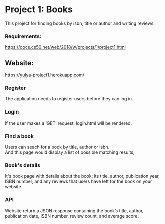 # Project 1: Books

This project for finding books by isbn, title or author and writing reviews.

### Requirements:

https://docs.cs50.net/web/2018/w/projects/1/project1.html

## Website:
https://yulya-project1.herokuapp.com/


### Register
The application needs to register users before they can log in.

### Login
If the user makes a ‘GET’ request, login.html will be rendered. 

### Find a book
Users can seach for a book by title, author or isbn.  
And this page would display a list of possible matching results, 

### Book's details
It's book page with details about the book: its title, author, publication year, ISBN number, and any reviews that users have left for the book on your website.

### API
Website return a JSON response containing the book’s title, author, publication date, ISBN number, review count, and average score.


